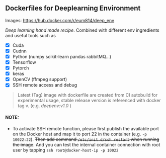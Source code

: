 ## Dockerfiles for Deeplearning Environment 

Images: https://hub.docker.com/r/eum814/deep_env

*Deep learning hand made recipe*. Combined with different env ingredients and useful tools such as  

- [x] Cuda
- [x] Cudnn
- [x] Python (numpy scikit-learn pandas rabbitMQ...)
- [x] Tensorflow
- [x] Pytorch
- [x] keras
- [x] OpenCV (ffmpeg support)
- [x] SSH remote access and debug

> Latest (Tag) image with dockerfile are created from CI autobuild for experimental usage, stable release version is referenced with docker tag v. (e.g.   *deepenv:v1.0* )  



#### NOTE:

- To activate SSH remote function, please first publish the available port on the Docker host and map it to port 22 in the container (e.g. `-p 10022:22`).  ~~Then add command `/etc/init.d/ssh restart` when running the image~~. And you can test the internal container connection with root user by tapping `ssh root@docker-host-ip -p 10022`

